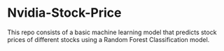 # Nvidia-Stock-Price
This repo consists of a basic machine learning model that predicts stock prices of different stocks using a Random Forest Classification model.
